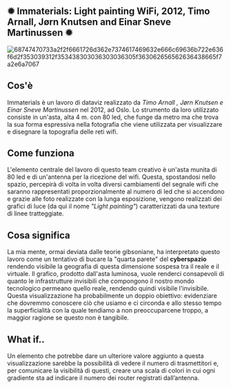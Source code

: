 ✹ Immaterials: Light painting WiFi, 2012, Timo Arnall, Jørn Knutsen and Einar Sneve Martinussen ✹
---
![68747470733a2f2f6661726d362e7374617469632e666c69636b722e636f6d2f353039312f353438303036303036305f363062656562636438665f7a2e6a7067](https://user-images.githubusercontent.com/79697764/122692480-992e9a80-d235-11eb-973d-856e86dd38cb.jpg)

## Cos'è
Immaterials è un lavoro di dataviz realizzato da *Timo Arnall , Jørn Knutsen e Einar Sneve Martinussen* nel 2012, ad Oslo. Lo strumento da loro utilizzato consiste in un'asta, alta 4 m. con 80 led, che funge da metro ma che trova la sua forma espressiva nella fotografia che viene utilizzata per visualizzare e disegnare la topografia delle reti wifi.

## Come funziona 

L'elemento centrale del lavoro di questo team creativo è un'asta munita di 80 led e di un'antenna per la ricezione del wifi. Questa, spostandosi nello spazio, percepirà di volta in volta diversi cambiamenti del segnale wifi che saranno rappresentati proporzionalmente al numero di led che si accendono e grazie alle foto realizzate con la lunga esposizione, vengono realizzati dei grafici di luce (da qui il nome *"Light painting"*) caratterizzati da una texture di linee tratteggiate.

## Cosa significa 
La mia mente, ormai deviata dalle teorie gibsoniane, ha interpretato questo lavoro come un tentativo di bucare la "quarta parete" del **cyberspazio** rendendo visibile la geografia di questa dimensione sospesa tra il reale e il virtuale. Il grafico, prodotto dall'asta luminosa, vuole renderci consapevoli di quanto le infrastrutture invisibili che compongono il nostro mondo tecnologico  permeano quello reale, rendendo quindi visibile l'invisibile. Questa visualizzazione ha probabilmente un doppio obiettivo:  evidenziare che dovremmo conoscere ciò che usiamo e ci circonda e allo stesso tempo la superficialità con la quale tendiamo a non preoccuparcene troppo, a maggior ragione se questo non è tangibile.

## What if..
Un elemento che potrebbe dare un ulteriore valore aggiunto a questa visualizzazione sarebbe la possibilità di vedere il numero di trasmettitori e, per comunicare la visibilità di questi, creare una scala di colori in cui ogni gradiente sta ad indicare il numero dei router registrati dall’antenna.



